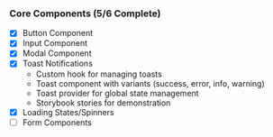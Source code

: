 ### Core Components (5/6 Complete)
- [x] Button Component
- [x] Input Component
- [x] Modal Component
- [x] Toast Notifications
  - Custom hook for managing toasts
  - Toast component with variants (success, error, info, warning)
  - Toast provider for global state management
  - Storybook stories for demonstration
- [x] Loading States/Spinners
- [ ] Form Components 